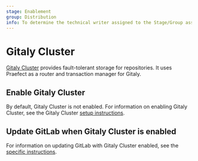 ```yaml
---
stage: Enablement
group: Distribution
info: To determine the technical writer assigned to the Stage/Group associated with this page, see https://about.gitlab.com/handbook/engineering/ux/technical-writing/#designated-technical-writers
---
```


# Gitaly Cluster

[Gitaly Cluster](https://docs.gitlab.com/ee/administration/gitaly/praefect.html) provides
fault-tolerant storage for repositories. It uses Praefect as a router and transaction manager for
Gitaly.

## Enable Gitaly Cluster

By default, Gitaly Cluster is not enabled. For information on enabling Gitaly Cluster, see
the Gitaly Cluster [setup instructions](https://docs.gitlab.com/ee/administration/gitaly/praefect.html#setup-instructions).

## Update GitLab when Gitaly Cluster is enabled

For information on updating GitLab with Gitaly Cluster enabled, see the
[specific instructions](../update/README.md#gitaly-cluster).
